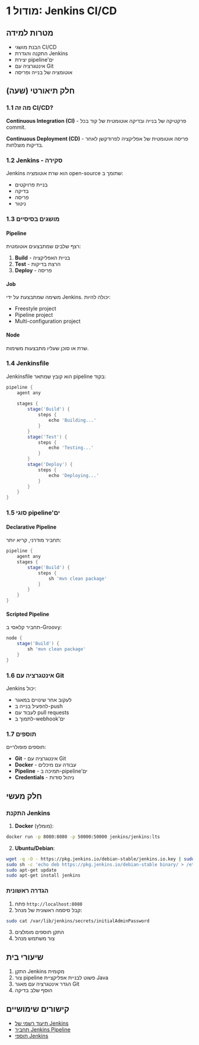 # מודול 1: Jenkins CI/CD

## מטרות למידה

- הבנת מושגי CI/CD
- התקנה והגדרת Jenkins
- יצירת pipeline'ים
- אינטגרציה עם Git
- אוטומציה של בנייה ופריסה

## חלק תיאורטי (שעה)

### 1.1 מה זה CI/CD?

**Continuous Integration (CI)** - פרקטיקה של בנייה ובדיקה אוטומטית של קוד בכל commit.

**Continuous Deployment (CD)** - פריסה אוטומטית של אפליקציה לפרודקשן לאחר בדיקות מוצלחות.

### 1.2 Jenkins - סקירה

Jenkins הוא שרת אוטומציה open-source שתומך ב:
- בניית פרויקטים
- בדיקה
- פריסה
- ניטור

### 1.3 מושגים בסיסיים

#### Pipeline
רצף שלבים שמתבצעים אוטומטית:
1. **Build** - בניית האפליקציה
2. **Test** - הרצת בדיקות
3. **Deploy** - פריסה

#### Job
משימה שמתבצעת על ידי Jenkins. יכולה להיות:
- Freestyle project
- Pipeline project
- Multi-configuration project

#### Node
שרת או סוכן שעליו מתבצעות משימות.

### 1.4 Jenkinsfile

Jenkinsfile הוא קובץ שמתאר pipeline בקוד:

```groovy
pipeline {
    agent any
    
    stages {
        stage('Build') {
            steps {
                echo 'Building...'
            }
        }
        stage('Test') {
            steps {
                echo 'Testing...'
            }
        }
        stage('Deploy') {
            steps {
                echo 'Deploying...'
            }
        }
    }
}
```

### 1.5 סוגי pipeline'ים

#### Declarative Pipeline
תחביר מודרני, קריא יותר:

```groovy
pipeline {
    agent any
    stages {
        stage('Build') {
            steps {
                sh 'mvn clean package'
            }
        }
    }
}
```

#### Scripted Pipeline
תחביר קלאסי ב-Groovy:

```groovy
node {
    stage('Build') {
        sh 'mvn clean package'
    }
}
```

### 1.6 אינטגרציה עם Git

Jenkins יכול:
- לעקוב אחר שינויים במאגר
- להפעיל בנייה ב-push
- לעבוד עם pull requests
- לתמוך ב-webhook'ים

### 1.7 תוספים

תוספים פופולריים:
- **Git** - אינטגרציה עם Git
- **Docker** - עבודה עם מיכלים
- **Pipeline** - תמיכה ב-pipeline'ים
- **Credentials** - ניהול סודות

## חלק מעשי

### התקנת Jenkins

1. **Docker** (מומלץ):
```bash
docker run -p 8080:8080 -p 50000:50000 jenkins/jenkins:lts
```

2. **Ubuntu/Debian**:
```bash
wget -q -O - https://pkg.jenkins.io/debian-stable/jenkins.io.key | sudo apt-key add -
sudo sh -c 'echo deb https://pkg.jenkins.io/debian-stable binary/ > /etc/apt/sources.list.d/jenkins.list'
sudo apt-get update
sudo apt-get install jenkins
```

### הגדרה ראשונית

1. פתח `http://localhost:8080`
2. קבל סיסמה ראשונית של מנהל:
```bash
sudo cat /var/lib/jenkins/secrets/initialAdminPassword
```
3. התקן תוספים מומלצים
4. צור משתמש מנהל

## שיעורי בית

1. התקן Jenkins מקומית
2. צור pipeline פשוט לבניית אפליקציית Java
3. הגדר אינטגרציה עם מאגר Git
4. הוסף שלב בדיקה

## קישורים שימושיים

- [תיעוד רשמי של Jenkins](https://www.jenkins.io/doc/)
- [תחביר Jenkins Pipeline](https://www.jenkins.io/doc/book/pipeline/syntax/)
- [תוספי Jenkins](https://plugins.jenkins.io/)
